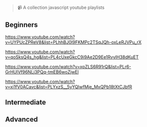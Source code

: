 
> 📹 A collection javascript youtube playlists 

## Beginners

https://www.youtube.com/watch?v=UYPUcZPReV8&list=PLhhBJ0l9FKMPc2TSqJQh-oxLeRJVPu_rX

https://www.youtube.com/watch?v=qoSksQ4s_hg&list=PL4cUxeGkcC9i9Ae2D9Ee1RvylH38dKuET

https://www.youtube.com/watch?v=xpZLS6R91rQ&list=PLr6-GrHUlVf96NLj3PQq-tmEB6woZjwEl

https://www.youtube.com/watch?v=xi1fV0ACavc&list=PLYxzS__5yYQlwfMje_MxQPb18tXtCJbfR


## Intermediate



## Advanced
